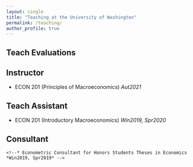 ```yaml
---
layout: single
title: "Teaching at the University of Washington"
permalink: /teaching/
author_profile: true
---
```


## Teach Evaluations
<!--Please find my teach evaluations [here](https://econreinakawai.github.io/files/MonicaGR_Teach_Evaluation_combined.pdf).

Overview of My Course Evaluations

  <img src="https://econmonicagr.github.io/files/evaluation_graph.jpg" width="600">-->


## Instructor  
  * ECON 201 (Principles of Macroeconomics)   *Aut2021*  

## Teach Assistant
   <!--* SOC 225 (Data and Society), Lab section (Introduction to RStudio)   *Spr2020*
  * SOC/STAT 221 (Statistical Methods for the Social Sciences)   *Spr2019, Aut2019, Win2020*
  * IS 300 (Introduction to Information Systems), Lab section (MS Excel, Access)   *Aut2017, Aut2020*
  * ECON 300 (Intermediate Microeconomics)   *Win 2017, Spr2017, Win2018, Spr2018*-->
  * ECON 201 (Introductory Macroeconomics)   *Win2019, Spr2020* 
  
## Consultant
    <!--* Econometric Consultant for Honors Students Theses in Economics   *Win2019, Spr2019* -->
  <!--* QMETH 201 (Introduction to Statistical Methods)   *Aut2018*  -->
